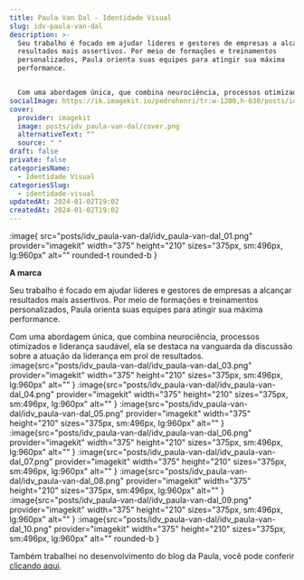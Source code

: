 ```yaml
---
title: Paula Van Dal - Identidade Visual
slug: idv-paula-van-dal
description: >-
  Seu trabalho é focado em ajudar líderes e gestores de empresas a alcançar
  resultados mais assertivos. Por meio de formações e treinamentos
  personalizados, Paula orienta suas equipes para atingir sua máxima
  performance.


  Com uma abordagem única, que combina neurociência, processos otimizados e liderança saudável, ela se destaca na vanguarda da discussão sobre a atuação da liderança em prol de resultados.
socialImage: https://ik.imagekit.io/pedrohenri/tr:w-1200,h-630/posts/idv_paula-van-dal/social-image.png
cover:
  provider: imagekit
  image: posts/idv_paula-van-dal/cover.png
  alternativeText: ""
  source: " "
draft: false
private: false
categoriesName:
  - Identidade Visual
categoriesSlug:
  - identidade-visual
updatedAt: 2024-01-02T19:02
createdAt: 2024-01-02T19:02
---
```

:image{ src="posts/idv_paula-van-dal/idv_paula-van-dal_01.png" provider="imagekit" width="375" height="210" sizes="375px, sm:496px, lg:960px" alt="" rounded-t rounded-b }



**A marca**

Seu trabalho é focado em ajudar líderes e gestores de empresas a alcançar resultados mais assertivos. Por meio de formações e treinamentos personalizados, Paula orienta suas equipes para atingir sua máxima performance.

Com uma abordagem única, que combina neurociência, processos otimizados e liderança saudável, ela se destaca na vanguarda da discussão sobre a atuação da liderança em prol de resultados.\
:image{src="posts/idv_paula-van-dal/idv_paula-van-dal_03.png" provider="imagekit" width="375" height="210" sizes="375px, sm:496px, lg:960px" alt="" }
:image{src="posts/idv_paula-van-dal/idv_paula-van-dal_04.png" provider="imagekit" width="375" height="210" sizes="375px, sm:496px, lg:960px" alt="" }
:image{src="posts/idv_paula-van-dal/idv_paula-van-dal_05.png" provider="imagekit" width="375" height="210" sizes="375px, sm:496px, lg:960px" alt="" }
:image{src="posts/idv_paula-van-dal/idv_paula-van-dal_06.png" provider="imagekit" width="375" height="210" sizes="375px, sm:496px, lg:960px" alt="" }
:image{src="posts/idv_paula-van-dal/idv_paula-van-dal_07.png" provider="imagekit" width="375" height="210" sizes="375px, sm:496px, lg:960px" alt="" }
:image{src="posts/idv_paula-van-dal/idv_paula-van-dal_08.png" provider="imagekit" width="375" height="210" sizes="375px, sm:496px, lg:960px" alt="" }
:image{src="posts/idv_paula-van-dal/idv_paula-van-dal_09.png" provider="imagekit" width="375" height="210" sizes="375px, sm:496px, lg:960px" alt="" }
:image{src="posts/idv_paula-van-dal/idv_paula-van-dal_10.png" provider="imagekit" width="375" height="210" sizes="375px, sm:496px, lg:960px" alt="" rounded-b }

Também trabalhei no desenvolvimento do blog da Paula, você pode conferir [clicando aqui](https://pedrohenri.design/posts/lp-paula-van-dal/).
